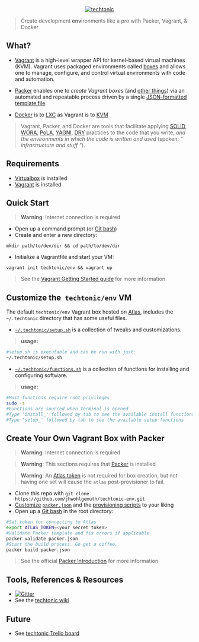 <div align="center">
    <a href="http://jhwohlgemuth.github.com/techtonic"><img src="http://images.jhwohlgemuth.com/techtonic/logo.png?v=1" alt="techtonic"/></a>
</div>

> Create development **env**ironments like a pro with Packer, Vagrant, & Docker

What?
-----
- [Vagrant](https://www.vagrantup.com/) is a high-level wrapper API for kernel-based virtual machines (KVM).
Vagrant uses packaged environments called [boxes](https://docs.vagrantup.com/v2/boxes.html)
and allows one to manage, configure, and control virtual environments with code and automation.

- [Packer](https://packer.io/) enables one to _create Vagrant boxes_
(and [other things](https://packer.io/docs/builders/docker.html))
via an automated and repeatable process driven by a single [JSON-formatted template file](./packer.json).

- [Docker](https://www.docker.com/) is to [LXC](https://stackoverflow.com/questions/16047306/how-is-docker-different-from-a-normal-virtual-machine)
 as Vagrant is to [KVM](https://en.wikipedia.org/wiki/Kernel-based_Virtual_Machine)

> Vagrant, Packer, and Docker are tools that facilitate applying
[SOLID](https://scotch.io/bar-talk/s-o-l-i-d-the-first-five-principles-of-object-oriented-design),
[WORA](https://en.wikipedia.org/wiki/Write_once,_run_anywhere),
[PoLA](https://en.wikipedia.org/wiki/Principle_of_least_astonishment),
[YAGNI](https://en.wikipedia.org/wiki/You_aren%27t_gonna_need_it),
[DRY](https://en.wikipedia.org/wiki/Don%27t_repeat_yourself)
practices to the code that you write,
_and the environments in which the code is written and used_ (spoken:  _" infrastructure and stuff "_).

Requirements
------------
- [Virtualbox](https://www.virtualbox.org/wiki/Downloads) is installed
- [Vagrant](https://www.vagrantup.com/downloads.html) is installed

Quick Start
-----------
> **Warning**: Internet connection is required

- Open up a command prompt (or [Git bash](https://git-scm.com/downloads))
- Create and enter a new directory:
```
mkdir path/to/dev/dir && cd path/to/dev/dir
```
- Initialize a Vagrantfile and start your VM:
```
vagrant init techtonic/env && vagrant up
```

> See the [Vagrant Getting Started guide](https://docs.vagrantup.com/v2/getting-started/index.html) for more information

Customize the` techtonic/env` VM
--------------------------------
The default `techtonic/env` Vagrant box hosted on [Atlas](https://atlas.hashicorp.com/techtonic/boxes/env),
includes the `~/.techtonic` directory that has some useful files.

- [`~/.techtonic/setup.sh`](./share/setup.sh) is a collection of tweaks and customizations.

> **usage:**
```bash
#setup.sh is executable and can be run with just:
~/.techtonic/setup.sh
```

- [`~/.techtonic/functions.sh`](./share/functions.sh) is a collection of functions for installing and configuring software.

> **usage:**
```bash
#Most functions require root privileges
sudo -s
#Functions are sourced when terminal is opened
#Type 'install_' followed by tab to see the available install functions
#Type 'setup_' followed by tab to see the available setup functions
```

Create Your Own Vagrant Box with Packer
---------------------------------------
> **Warning**: Internet connection is required

> **Warning**: This sections requires that [Packer](https://packer.io/downloads.html) is installed

> **Warning**: An [Atlas token](https://atlas.hashicorp.com/tutorial/packer-vagrant/0) is not required for box creation, but not having one set will cause the `atlas` post-provisioner to fail.

- Clone this repo with `git clone https://github.com/jhwohlgemuth/techtonic-env.git`
- [Customize](https://packer.io/docs/templates/introduction.html) [`packer.json`](./packer.json) and the [provisioning scripts](./scripts) to your liking
- Open up a [Git bash](https://git-scm.com/downloads) in the root directory:
```bash
#Set token for connecting to Atlas
export ATLAS_TOKEN=<your secret token>
#Validate Packer template and fix errors if applicable
packer validate packer.json
#Start the build process. Go get a coffee.
packer build packer.json
```

> See the official [Packer Introduction](https://www.packer.io/intro) for more information

Tools, References & Resources
-----------------------------
- [![Gitter](https://badges.gitter.im/Join%20Chat.svg)](https://gitter.im/jhwohlgemuth/techtonic?utm_source=badge&utm_medium=badge&utm_campaign=pr-badge)
- See the [techtonic wiki](https://github.com/jhwohlgemuth/techtonic/wiki)

Future
------
- See [techtonic Trello board](https://trello.com/b/WEMB9CEL/techtonic)
